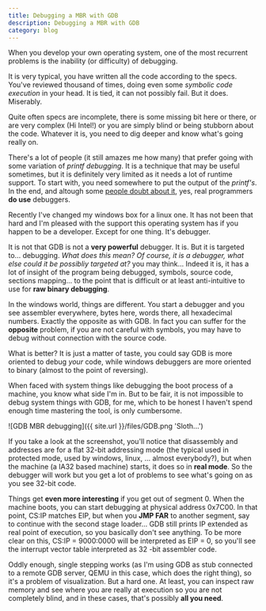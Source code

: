 ```yaml
---
title: Debugging a MBR with GDB
description: Debugging a MBR with GDB
category: blog
---
```


When you develop your own operating system, one of the most recurrent problems is the inability (or difficulty) of debugging.

It is very typical, you have written all the code according to the specs. You've reviewed thousand of times, doing even some *symbolic code execution* in your head. It is tied, it can not possibly fail. But it does. Miserably.

Quite often specs are incomplete, there is some missing bit here or there, or are very complex (Hi Intel!) or you are simply blind or being stubborn about the code. Whatever it is, you need to dig deeper and know what's going really on.

There's a lot of people (it still amazes me how many) that prefer going with some variation of *printf debugging*. It is a technique that may be useful sometimes, but it is definitely very limited as it needs a lot of runtime support. To start with, you need somewhere to put the output of the *printf's*. In the end, and altough some [people doubt about it](https://softwareengineering.stackexchange.com/questions/78152/real-programmers-use-debuggers), yes, real programmers **do use** debuggers.

Recently I've changed my windows box for a linux one. It has not been that hard and I'm pleased with the support this operating system has if you happen to be a developer. Except for one thing. It's debugger.

It is not that GDB is not a **very powerful** debugger. It is. But it is targeted to... debugging. *What does this mean? Of course, it is a debugger, what else could it be possibliy targeted at?* you may think... Indeed it is, it has a lot of insight of the program being debugged, symbols, source code, sections mapping... to the point that is difficult or at least anti-intuitive to use for **raw binary debugging**.

In the windows world, things are different. You start a debugger and you see assembler everywhere, bytes here, words there, all hexadecimal numbers. Exactly the opposite as with GDB. In fact you can suffer for the **opposite** problem, if you are not careful with symbols, you may have to debug without connection with the source code.

What is better? It is just a matter of taste, you could say GDB is more oriented to debug *your* code, while windows debuggers are more oriented to binary (almost to the point of reversing).

When faced with system things like debugging the boot process of a machine, you know what side I'm in. But to be fair, it is not impossible to debug system things with GDB, for me, which to be honest I haven't spend enough time mastering the tool, is only cumbersome.

![GDB MBR debugging]({{ site.url }}/files/GDB.png 'Sloth...')

If you take a look at the screenshot, you'll notice that disassembly and addresses are for a flat 32-bit addressing mode (the typical used in protected mode, used by windows, linux, ... almost everybody?), but when the machine (a IA32 based machine) starts, it does so in **real mode**. So the debugger will work but you get a lot of problems to see what's going on as you see 32-bit code. 

Things get **even more interesting** if you get out of segment 0. When the machine boots, you can start debugging at physical address 0x7C00. In that point, CS:IP matches EIP, but when you **JMP FAR** to another segment, say to continue with the second stage loader... GDB still prints IP extended as real point of execution, so you basically don't see anything. To be more clear on this, CS:IP = 9000:0000 will be interpreted as EIP = 0, so you'll see the interrupt vector table interpreted as 32 -bit assembler code.

Oddly enough, single stepping works (as I'm using GDB as stub connected to a remote GDB server, QEMU in this case, which does the right thing), so it's a problem of visualization. But a hard one. At least, you can inspect raw memory and see where you are really at execution so you are not completely blind, and in these cases, that's possibly **all you need**.





